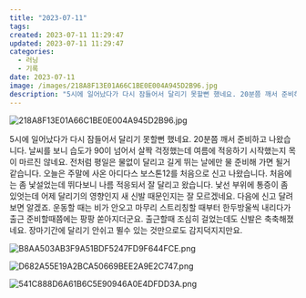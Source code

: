 ```yaml
---
title: "2023-07-11"
tags:
created: 2023-07-11 11:29:47
updated: 2023-07-11 11:29:47
categories:
  - 러닝
  - 기록
date: 2023-07-11
image: /images/218A8F13E01A66C1BE0E004A945D2B96.jpg
description: "5시에 일어났다가 다시 잠들어서 달리기 못할뻔 했네요. 20분쯤 깨서 준비하고 나왔습니다. 날씨를 보니 습도가 90이 넘어서 살짝 걱정했는데 여름에 적응하기 시작했는지 목이 마르진 않네요. 전처럼 평일은 물없이 달리고 길게 뛰는 날에만 물 준비해 가면 될거 같습니다. 오늘은 주말에 사온"
---
```


![218A8F13E01A66C1BE0E004A945D2B96.jpg](/images/218A8F13E01A66C1BE0E004A945D2B96.jpg)
 
 

5시에 일어났다가 다시 잠들어서 달리기 못할뻔 했네요. 20분쯤 깨서 준비하고 나왔습니다. 날씨를 보니 습도가 90이 넘어서 살짝 걱정했는데 여름에 적응하기 시작했는지 목이 마르진 않네요. 전처럼 평일은 물없이 달리고 길게 뛰는 날에만 물 준비해 가면 될거 같습니다.
오늘은 주말에 사온 아디다스 보스톤12를 처음으로 신고 나왔습니다. 처음에는 좀 낯설었는데 뛰다보니 나름 적응되서 잘 달리고 왔습니다. 낯선 부위에 통증이 좀 있엇는데 어제 달리기의 영향인지 새 신발 때문인지는 잘 모르겠네요. 다음에 신고 달려보면 알겠죠.
운동할 때는 비가 안오고 마무리 스트리칭할 때부터 한두방울씩 내리다가 출근 준비할때쯤에는 팡팡 쏟아지더군요. 출근할때 조심히 걸었는데도 신발은 축축해졌네요. 장마기간에 달리기 안쉬고 뛸수 있는 것만으로도 감지덕지지만요.

 
 ![B8AA503AB3F9A51BDF5247FD9F644FCE.png](/images/B8AA503AB3F9A51BDF5247FD9F644FCE.png)
 
 

 
 ![D682A55E19A2BCA50669BEE2A9E2C747.png](/images/D682A55E19A2BCA50669BEE2A9E2C747.png)
 
 

 
 ![541C888D6A61B6C5E90946A0E4DFDD3A.png](/images/541C888D6A61B6C5E90946A0E4DFDD3A.png)
